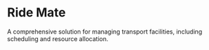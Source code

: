 # Ride Mate

A comprehensive solution for managing transport facilities, including scheduling and resource allocation.
